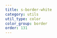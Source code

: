 ```yaml
---
title: s-border-white
category: utils
util_type: color
color_group: border
order: 131
---
```

<div class="s-border-white"></div>
